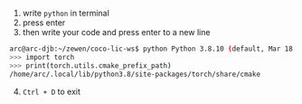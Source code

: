 1. write `python` in terminal
2. press enter
3. then write your code and press enter to a new line
```bash
arc@arc-djb:~/zewen/coco-lic-ws$ python Python 3.8.10 (default, Mar 18 2025, 20:04:55) [GCC 9.4.0] on linux Type "help", "copyright", "credits" or "license" for more information.
>>> import torch 
>>> print(torch.utils.cmake_prefix_path) 
/home/arc/.local/lib/python3.8/site-packages/torch/share/cmake
```
4. `Ctrl + D` to exit

